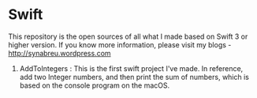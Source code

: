 # Swift
This repository is the open sources of all what I made based on Swift 3 or higher version. 
If you know more information, please visit my blogs - http://synabreu.wordpress.com

1. AddToIntegers : This is the first swift project I've made. In reference, add two Integer numbers, and then print the sum of numbers, which is based on the console program on the macOS. 



